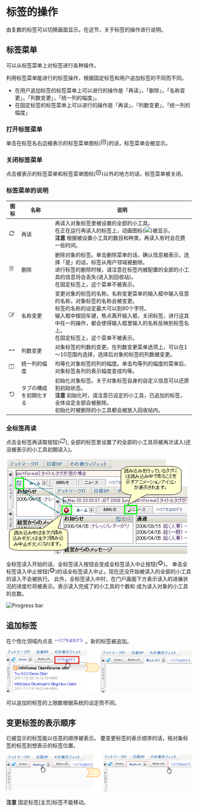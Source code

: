 # 标签的操作

由复数的标签可以切换画面显示。在这节，关于标签的操作进行说明。


## 标签菜单

可以从标签菜单上对标签进行各种操作。

利用标签菜单能进行的标签操作，根据固定标签和用户追加标签的不同而不同。

* 在用户追加标签的标签菜单上可以进行的操作是「再读」，「删除」，「名称变更」，「列数变更」，「统一列的幅度」。
* 在固定标签的标签菜单上可以进行的操作是「再读」，「列数变更」，「统一列的幅度」


### 打开标签菜单

单击在标签名右边被表示的标签菜单图标(![Gadget Menu icon])的话，标签菜单会被显示。


### 关闭标签菜单

点击被表示的标签菜单和标签菜单图标(![Gadget Menu icon])以外的地方的话，标签菜单被关闭。


### 标签菜单的说明

<table>
    <thead>
        <tr>
            <th>图标</th><th>名称</th><th>说明</th>
        </tr>
    </thead>
    <tbody>
        <tr>
            <td><img src="../../images/refresh.gif"></td>
            <td>再读</td>
            <td>
                再读入对象标签里被设置的全部的小工具。<br>
                在正在运行再读入的标签上，动画图标(<img src="../../images/indicator.gif">)被显示。<br>
                <strong>注意</strong> 根据被设置小工具的数目和种类，再读入有时会花费一些时间。
            </td>
        </tr>
        <tr>
            <td><img src="../../images/trash.gif"></td>
            <td>删除</td>
            <td>
                删除对象的标签。单击删除菜单的话，确认信息被表示，选择「是」的话，标签从用户领域被删除。<br>
                进行标签的删除时候，请注意在标签内被配置的全部的小工具的信息将会丢失(进入到回收站)。<br>
                在固定标签上，这个菜单不被表示。
            </td>
        </tr>
        <tr>
            <td><img src="../../images/edit.gif"></td>
            <td>名称变更</td>
            <td>
                变更对象的标签的名称。名称变更菜单的输入框中输入任意的名称，对象标签的名称会被变更。<br>
                标签的名称的设定最大可以到80个字符。<br>
                输入框中按回车键，焦点离开输入框，关闭标签，进行这其中任一的操作，都会使得输入框里输入的名称反映到标签名上。<br>
                在固定标签上，这个菜单不被表示。
            </td>
        </tr>
        <tr>
            <td><img src="../../images/changeColumn.gif"></td>
            <td>列数变更</td>
            <td>
                对象标签的列数的变更。在列数变更菜单选项上，可以在1～10范围内选择，选择后对象的标签的列数被变更。
            </td>
        </tr>
        <tr>
            <td><img src="../../images/changeColumn2.gif"></td>
            <td>统一列的幅度</td>
            <td>
                均等化对象标签的列的幅度。单击均等列的幅度的菜单后，对象标签各列的表示幅度变成均等。
            </td>
        </tr>
        <tr>
            <td><img src="../../images/init_tab.gif"></td>
            <td>タブの構成を初期化する</td>
            <td>
                初始化对象标签。关于对象标签自身的自定义信息可以还原到初始状态。<br>
                <b>注意</b> 初始化时，请注意已设定的小工具，已追加的标签，全体设定全部会被删除。<br>
                初始化时被删除的小工具都会被放入回收站内。
            </td>
        </tr>
    </tbody>
</table>


### 全标签再读

点击全标签再读取按钮(![Refresh icon]), 全部的标签里设置了的全部的小工具将被再次读入(还没被表示的小工具初期读入)。

![Reloading all tab]

全标签读入开始的话，全标签读入按钮会变成全标签读入中止按钮(![Stop icon])。
单击全标签读入中止按钮(![Stop icon])的话全标签读入中止，现在还没开始被读入的全部的小工具的读入不会被执行。
此外，全标签读入中时，在门户画面下方表示读入的进展状况的进度栏将被表示。表示读入完成了的小工具的个数和 成为读入对象的小工具的总数。

![Progress bar]


## 追加标签

在个性化领域内点击![Add the tab]。新的标签被追加。

![Adding the tab]

可以追加的标签的上限数根据系统的设定而不同。


## 变更标签的表示顺序

已被显示的标签能以任意的顺序被表示。
要变更标签的表示顺序的话，拖对象标签的标签到想表示的标签位置。

![Changing the Display Order]

**注意** 固定标签[主页]标签不能移动。


[Reloading all tab]: images/user-panel/operations-of-a-tab-1.png
[Add the tab]: images/user-panel/operations-of-a-tab-4.gif
[Adding the tab]: images/user-panel/operations-of-a-tab-2.png
[Changing the Display Order]: images/user-panel/operations-of-a-tab-3.png
[Gadget Menu icon]: ../../images/show_hidden_icons.gif
[Progress bar]: ../../images/all_refresh_progress.png
[Refresh icon]: ../../images/refresh.gif
[Stop icon]: ../../images/stop.gif
